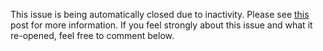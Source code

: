 This issue is being automatically closed due to inactivity. Please see [this](http://example.com/) post for more information. If you feel strongly about this issue and what it re-opened, feel free to comment below.
